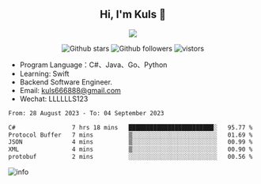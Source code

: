 <h2 align="center"> Hi, I'm Kuls 👋 </h2>
<p align="center">
    <p align="center">
        <img src=" https://avatars.githubusercontent.com/u/42165104?s=460&u=5c7fbf0bce7d4b38a15a44676e6f64b529e47598&v=4"/>
    </p>
    <p align="center">
      <img src="https://img.shields.io/github/stars/hellokuls?style=social" alt="Github stars" />
      <img src="https://img.shields.io/github/followers/hellokuls?style=social" alt="Github followers" />
      <img src="https://visitor-badge.glitch.me/badge?page_id=hellokuls.readme" alt="vistors" />
    </p>
</p>

- Program Language：C#、Java、Go、Python
- Learning: Swift
- Backend Software Engineer.
- Email: kuls666888@gmail.com
- Wechat: LLLLLLS123

<!--START_SECTION:waka-->

```txt
From: 28 August 2023 - To: 04 September 2023

C#                7 hrs 18 mins   ████████████████████████░   95.77 %
Protocol Buffer   7 mins          ▒░░░░░░░░░░░░░░░░░░░░░░░░   01.69 %
JSON              4 mins          ▒░░░░░░░░░░░░░░░░░░░░░░░░   00.99 %
XML               4 mins          ▒░░░░░░░░░░░░░░░░░░░░░░░░   00.90 %
protobuf          2 mins          ░░░░░░░░░░░░░░░░░░░░░░░░░   00.56 %
```

<!--END_SECTION:waka-->

![info](https://github-readme-stats.vercel.app/api?username=hellokuls&show_icons=true&count_private=true&hide=prs&theme=default_repocard)


